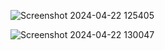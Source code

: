 ![Screenshot 2024-04-22 125405](https://github.com/curb-in/curb-coming-soon/assets/102661016/be9673db-6faf-4f9f-899f-1464926f19c4)


![Screenshot 2024-04-22 130047](https://github.com/curb-in/curb-coming-soon/assets/102661016/764e147a-4630-4eac-93f9-a3e8e4f2bed9)
